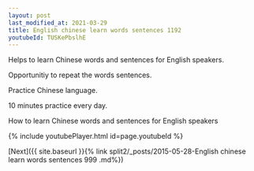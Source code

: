 ```yaml
---
layout: post
last_modified_at: 2021-03-29
title: English chinese learn words sentences 1192 
youtubeId: TUSKePbslhE
---
```

 
 
Helps to learn Chinese words and sentences for English speakers.

Opportunitiy to repeat the words sentences. 

Practice Chinese language. 
 
10 minutes practice every day. 
 
How to learn Chinese words and sentences for English speakers 
 
{% include youtubePlayer.html id=page.youtubeId %}
 
 
[Next]({{ site.baseurl }}{% link  split2/_posts/2015-05-28-English chinese learn words sentences 999 .md%})
 
